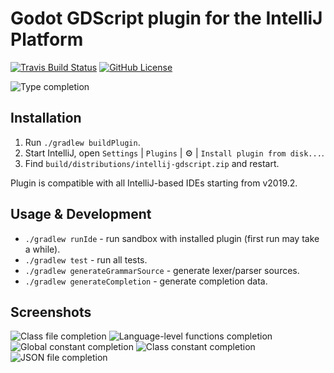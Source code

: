 # Godot GDScript plugin for the IntelliJ Platform

[![Travis Build Status][build-badge]][build-url] [![GitHub License][license-badge]][license-url]

![Type completion](https://i.imgur.com/502twEt.png)

## Installation

1. Run `./gradlew buildPlugin`.
2. Start IntelliJ, open `Settings` | `Plugins` | :gear: | `Install plugin from disk...`.
3. Find `build/distributions/intellij-gdscript.zip` and restart.

Plugin is compatible with all IntelliJ-based IDEs starting from v2019.2.

## Usage & Development

* `./gradlew runIde` - run sandbox with installed plugin (first run may take a while).
* `./gradlew test` - run all tests.
* `./gradlew generateGrammarSource` - generate lexer/parser sources.
* `./gradlew generateCompletion` - generate completion data.

## Screenshots

![Class file completion](https://i.imgur.com/y5HJXxS.png)
![Language-level functions completion](https://i.imgur.com/rD7deeO.png)
![Global constant completion](https://i.imgur.com/i2UYKFc.png)
![Class constant completion](https://i.imgur.com/UQG7NoZ.png)
![JSON file completion](https://i.imgur.com/vDtcev8.png)

[build-badge]: https://travis-ci.org/exigow/intellij-gdscript.svg?branch=master
[build-url]: https://travis-ci.org/exigow/intellij-gdscript?branch=master
[license-badge]: https://img.shields.io/github/license/exigow/intellij-gdscript?branch=master
[license-url]: https://github.com/exigow/intellij-gdscript/blob/master/license
